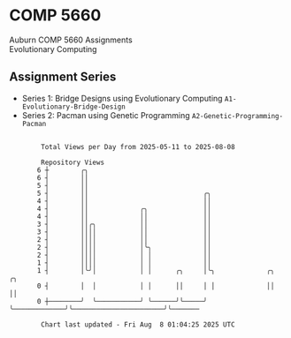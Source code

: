 # COMP 5660
Auburn COMP 5660 Assignments  
Evolutionary Computing

## Assignment Series
- Series 1: Bridge Designs using Evolutionary Computing `A1-Evolutionary-Bridge-Design`
- Series 2: Pacman using Genetic Programming `A2-Genetic-Programming-Pacman`

```

        Total Views per Day from 2025-05-11 to 2025-08-08

        Repository Views
       6 ┼        ╭╮
       6 ┤        ││
       5 ┤        ││
       5 ┤        ││                             ╭╮
       4 ┤        ││                             ││
       4 ┤        ││             ╭╮              ││
       4 ┤        ││             ││              ││
       3 ┤        ││╭╮           ││              ││
       3 ┤        ││││           ││              ││
       2 ┤        ││││           ││              ││
       2 ┤        ││││           │╰╮             ││
       2 ┤        ││││           │ │             ││
       1 ┤        ││││           │ │             ││
       1 ┤        │╰╯│           │ │      ╭╮     │╰╮             ╭╮                       ╭╮
       0 ┤        │  │           │ │      ││     │ │             ││                       ││
       0 ┼────────╯  ╰───────────╯ ╰──────╯╰─────╯ ╰─────────────╯╰───────────────────────╯╰───────

        Chart last updated - Fri Aug  8 01:04:25 2025 UTC
        
```
